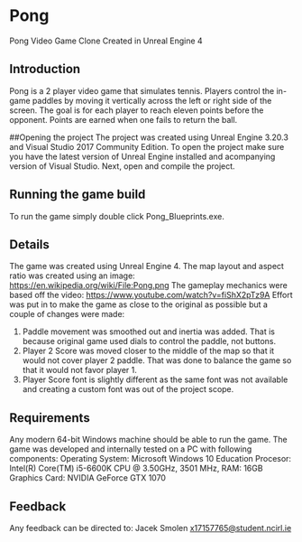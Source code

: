 # Pong
Pong Video Game Clone Created in Unreal Engine 4

## Introduction
Pong is a 2 player video game that simulates tennis.
Players control the in-game paddles by moving it vertically across the left or right side of the screen.
The goal is for each player to reach eleven points before the opponent.
Points are earned when one fails to return the ball.

##Opening the project
The project was created using Unreal Engine 3.20.3 and Visual Studio 2017 Community Edition.
To open the project make sure you have the latest version of Unreal Engine installed and acompanying version of Visual Studio.
Next, open and compile the project.

## Running the game build
To run the game simply double click Pong_Blueprints.exe.

## Details
The game was created using Unreal Engine 4.
The map layout and aspect ratio was created using an image: https://en.wikipedia.org/wiki/File:Pong.png
The gameplay mechanics were based off the video: https://www.youtube.com/watch?v=fiShX2pTz9A
Effort was put in to make the game as close to the original as possible but a couple of changes were made:
1. Paddle movement was smoothed out and inertia was added. That is because original game used dials to control the paddle, not buttons.
2. Player 2 Score was moved closer to the middle of the map so that it would not cover player 2 paddle. That was done to balance the game so that it would not favor player 1.
3. Player Score font is slightly different as the same font was not available and creating a custom font was out of the project scope.

## Requirements
Any modern 64-bit Windows machine should be able to run the game.
The game was developed and internally tested on a PC with following components:
Operating System: Microsoft Windows 10 Education
Procesor: Intel(R) Core(TM) i5-6600K CPU @ 3.50GHz, 3501 MHz,
RAM: 16GB
Graphics Card: NVIDIA GeForce GTX 1070

## Feedback
Any feedback can be directed to:
Jacek Smolen
x17157765@student.ncirl.ie
